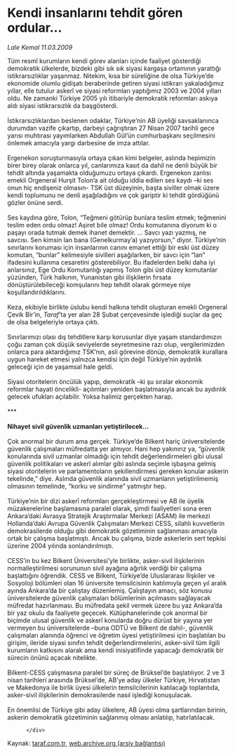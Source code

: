 # Kendi insanlarını tehdit gören ordular...

*Lale Kemal 11.03.2009*

<div class="yazi">Tüm resmî kurumların kendi görev alanları içinde faaliyet gösterdiği demokratik ülkelerde, bizdeki gibi sık sık siyasi kargaşa ortamının yarattığı istikrarsızlıklar yaşanmaz. Nitekim, kısa bir süreliğine de olsa Türkiye’de ekonomide olumlu gidişatı beraberinde getiren siyasi istikrarı yakaladığımız yıllar, elle tutulur askerî ve siyasi reformları yaptığımız 2003 ve 2004 yılları oldu. Ne zamanki Türkiye 2005 yılı itibariyle demokratik reformları askıya aldı siyasi istikrarsızlık da başgösterdi. <br/><br/>İstikrarsızlıklardan beslenen odaklar, Türkiye’nin AB üyeliği savsaklanınca durumdan vazife çıkartıp, darbeyi çağrıştıran 27 Nisan 2007 tarihli gece yarısı muhtırası yayımlarken Abdullah Gül’ün cumhurbaşkanı seçilmesini önlemek amacıyla yargı darbesine de imza attılar. <br/><br/>Ergenekon soruşturmasıyla ortaya çıkan kimi belgeler, aslında hepimizin birer birey olarak onlarca yıl, canlarımıza kasıt da dahil ne denli büyük bir tehdit altında yaşamakta olduğumuzu ortaya çıkardı. Ergenekon zanlısı emekli Orgeneral Hurşit Tolon’a ait olduğu iddia edilen ses kaydı –ki ses onun hiç endişeniz olmasın- TSK üst düzeyinin, başta siviller olmak üzere kendi toplumunu ne denli aşağıladığını ve çok gariptir ki tehdit gördüğünü gözler önüne serdi. <br/><br/>Ses kaydına göre, Tolon, “Teğmeni götürüp bunlara teslim etmek; teğmenini teslim eden ordu olmaz! Aşiret bile olmaz! Ordu komutanına diyorum ki o paşayı orada tutmak demek ihanet demektir. ... Savcı yazı yazmış, ne savcısı. Sen kimsin lan bana (Genelkurmay’a) yazıyorsun,” diyor. Türkiye’nin sınırlarını koruması için insanlarının canını emanet ettiği bir eski üst düzey komutan, “bunlar” kelimesiyle sivilleri aşağılarken, bir savcı için “lan” ifadesini kullanma cesaretini gösterebiliyor. Bu ifadelerden belki daha iyi anlarsınız, Ege Ordu Komutanlığı yapmış Tolon gibi üst düzey komutanlar yüzünden, Türk halkının, Yunanistan gibi ilişkilerin fırsata dönüştürülebileceği komşularını hep tehdit olarak görmeye niye koşullandırıldıklarını. <br/><br/>Keza, ekibiyle birlikte üslubu kendi halkına tehdit oluşturan emekli Orgeneral Çevik Bir’in, <i>Taraf</i>’ta yer alan 28 Şubat çerçevesinde işlediği suçlar da geç de olsa belgeleriyle ortaya çıktı. <br/><br/>Sınırlarımızı olası dış tehditlere karşı korusunlar diye yaşam standardımızın çoğu zaman çok düşük seviyelerde seyretmesine razı olup, vergilerimizden onlarca para aktardığımız TSK’nın, asli görevine dönüp, demokratik kurallara uygun hareket etmesi yalnızca kendisi için değil Türkiye’nin aydınlık geleceği için de yaşamsal hale geldi. <br/><br/>Siyasi otoritelerin öncülük yapıp, demokratik –ki şu sıralar ekonomik reformlar hayati öncelikli- açılımları yeniden başlatmasıyla ancak bu aydınlık gelecek ufukları açılabilir. Yoksa halimiz gerçekten harap. <br/><br/>*** <br/><br/><strong>Nihayet sivil güvenlik uzmanları yetiştirilecek...</strong> <br/><br/>Çok anormal bir durum ama gerçek. Türkiye’de Bilkent hariç üniversitelerde güvenlik çalışmaları müfredatta yer almıyor. Hani hep yakınırız ya, “güvenlik konularında sivil uzmanlar olmadığı için tehdit değerlendirmeleri gibi ulusal güvenlik politikaları ve askerî alımlar gibi aslında seçimle işbaşına gelmiş siyasi otoritelerin ve parlamentoların şekillendirmesi gereken konular askerin tekelinde,” diye. Aslında güvenlik alanında sivil uzmanların yetiştirilmemiş olmasının temelinde, “korku ve sindirme” yatmıştır hep. <br/><br/>Türkiye’nin bir dizi askerî reformları gerçekleştirmesi ve AB ile üyelik müzakerelerine başlamasına paralel olarak, şimdi faaliyetleri sona eren Ankara’daki Avrasya Stratejik Araştırmalar Merkezi (ASAM) ile merkezi Hollanda’daki Avrupa Güvenlik Çalışmaları Merkezi CESS, silahlı kuvvetlerin demokrasilerde olduğu gibi demokratik gözetiminin sağlanması amacıyla ortak bir çalışma başlatmıştı. Ancak bu çalışma, bizde askerlerin sert tepkisi üzerine 2004 yılında sonlandırılmıştı. <br/><br/>CESS’in bu kez Bilkent Üniversitesi’yle birlikte, asker-sivil ilişkilerinin normalleştirilmesi sorununun sivil ayağına ağırlık verdiği bir çalışma başlattığını öğrendik. CESS ve Bilkent, Türkiye’de Uluslararası İlişkiler ve Sosyoloji bölümleri olan 16 üniversite temsilcisinin katılımıyla geçen yıl aralık ayında Ankara’da bir çalıştay düzenlemiş. Çalıştayın amacı, söz konusu üniversitelerde güvenlik çalışmaları bölümlerinin açılmasını sağlayacak müfredat hazırlanması. Bu müfredata şekil vermek üzere bu yaz Ankara’da bir yaz okulu da faaliyete geçecek. Kütüphanelerinde çok anormal bir biçimde ulusal güvenlik ve askerî konularda doğru dürüst bir yayına yer vermeyen bu üniversitelerde –buna ODTÜ ve Bilkent de dahil-, güvenlik çalışmaları alanında öğrenci ve öğretim üyesi yetiştirilmesi için başlatılan bu girişim, ileride siyasi sınıfın tehdit değerlendirmelerini, asker-sivil tüm ilgili kurumların katkısını alarak ama kendi inisiyatifinde yapacağı demokratik bir sürecin önünü açacak nitelikte. <br/><br/>Bilkent-CESS çalışmasına paralel bir süreç de Brüksel’de başlatılıyor. 2 ve 3 nisan tarihleri arasında Brüksel’de, AB’ye aday ülkeler Türkiye, Hırvatistan ve Makedonya ile birlik üyesi ülkelerin temsilcilerinin katılacağı toplantıda, asker-sivil ilişkilerinin demokrasilerde nasıl işlediği konuşulacak. <br/><br/>En önemlisi de Türkiye gibi aday ülkelere, AB üyesi olma şartlarından birinin, askerin demokratik gözetiminin sağlanmış olması anlatılıp, hatırlatılacak.
                                    
          
          
          
          </div>

Kaynak: [taraf.com.tr](http://www.taraf.com.tr/lale-kemal/makale-kendi-insanlarini-tehdit-goren-ordular.htm), [web.archive.org (arşiv bağlantısı)](http://web.archive.org/web/20130815121729/http://www.taraf.com.tr/lale-kemal/makale-kendi-insanlarini-tehdit-goren-ordular.htm)
